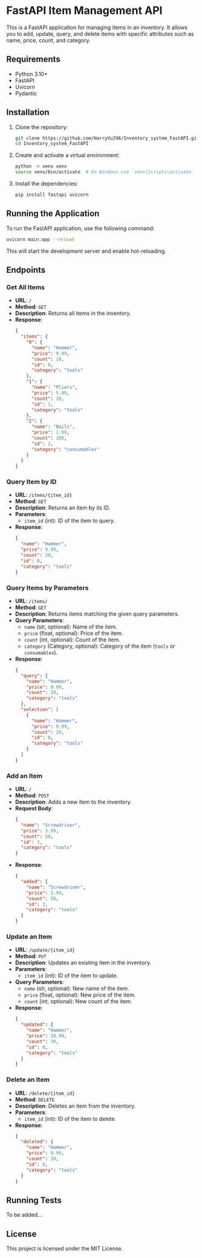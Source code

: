 
# FastAPI Item Management API

This is a FastAPI application for managing items in an inventory. It allows you to add, update, query, and delete items with specific attributes such as name, price, count, and category.

## Requirements

- Python 3.10+
- FastAPI
- Uvicorn
- Pydantic

## Installation

1. Clone the repository:
   ```sh
   git clone https://github.com/HarryVu298/Inventory_system_FastAPI.git
   cd Inventory_system_FastAPI
   ```

2. Create and activate a virtual environment:
   ```sh
   python -m venv venv
   source venv/bin/activate  # On Windows use `venv\Scripts\activate`
   ```

3. Install the dependencies:
   ```sh
   pip install fastapi uvicorn
   ```

## Running the Application

To run the FastAPI application, use the following command:
```sh
uvicorn main:app --reload
```
This will start the development server and enable hot-reloading.

## Endpoints

### Get All Items

- **URL**: `/`
- **Method**: `GET`
- **Description**: Returns all items in the inventory.
- **Response**:
  ```json
  {
    "items": {
      "0": {
        "name": "Hammer",
        "price": 9.99,
        "count": 20,
        "id": 0,
        "category": "tools"
      },
      "1": {
        "name": "Pliers",
        "price": 5.99,
        "count": 20,
        "id": 1,
        "category": "tools"
      },
      "2": {
        "name": "Nails",
        "price": 1.99,
        "count": 100,
        "id": 2,
        "category": "consumables"
      }
    }
  }
  ```

### Query Item by ID

- **URL**: `/items/{item_id}`
- **Method**: `GET`
- **Description**: Returns an item by its ID.
- **Parameters**:
  - `item_id` (int): ID of the item to query.
- **Response**:
  ```json
  {
    "name": "Hammer",
    "price": 9.99,
    "count": 20,
    "id": 0,
    "category": "tools"
  }
  ```

### Query Items by Parameters

- **URL**: `/items/`
- **Method**: `GET`
- **Description**: Returns items matching the given query parameters.
- **Query Parameters**:
  - `name` (str, optional): Name of the item.
  - `price` (float, optional): Price of the item.
  - `count` (int, optional): Count of the item.
  - `category` (Category, optional): Category of the item (`tools` or `consumables`).
- **Response**:
  ```json
  {
    "query": {
      "name": "Hammer",
      "price": 9.99,
      "count": 20,
      "category": "tools"
    },
    "selection": [
      {
        "name": "Hammer",
        "price": 9.99,
        "count": 20,
        "id": 0,
        "category": "tools"
      }
    ]
  }
  ```

### Add an Item

- **URL**: `/`
- **Method**: `POST`
- **Description**: Adds a new item to the inventory.
- **Request Body**:
  ```json
  {
    "name": "Screwdriver",
    "price": 3.99,
    "count": 50,
    "id": 3,
    "category": "tools"
  }
  ```
- **Response**:
  ```json
  {
    "added": {
      "name": "Screwdriver",
      "price": 3.99,
      "count": 50,
      "id": 3,
      "category": "tools"
    }
  }
  ```

### Update an Item

- **URL**: `/update/{item_id}`
- **Method**: `PUT`
- **Description**: Updates an existing item in the inventory.
- **Parameters**:
  - `item_id` (int): ID of the item to update.
- **Query Parameters**:
  - `name` (str, optional): New name of the item.
  - `price` (float, optional): New price of the item.
  - `count` (int, optional): New count of the item.
- **Response**:
  ```json
  {
    "updated": {
      "name": "Hammer",
      "price": 10.99,
      "count": 30,
      "id": 0,
      "category": "tools"
    }
  }
  ```

### Delete an Item

- **URL**: `/delete/{item_id}`
- **Method**: `DELETE`
- **Description**: Deletes an item from the inventory.
- **Parameters**:
  - `item_id` (int): ID of the item to delete.
- **Response**:
  ```json
  {
    "deleted": {
      "name": "Hammer",
      "price": 9.99,
      "count": 20,
      "id": 0,
      "category": "tools"
    }
  }
  ```

## Running Tests

To be added...

## License

This project is licensed under the MIT License.
